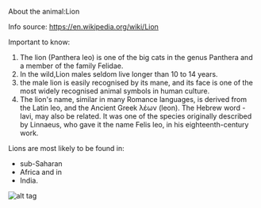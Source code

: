 About the animal:Lion

Info source: https://en.wikipedia.org/wiki/Lion

Important to know:
  1. The lion (Panthera leo) is one of the big cats in the genus Panthera and a member of the family Felidae.
  3. In the wild,Lion males seldom live longer than 10 to 14 years.
  4. the male lion is easily recognised by its mane, and its face is one of
     the most widely recognised animal symbols in human culture.
  4. The lion's name, similar in many Romance languages, is derived from the Latin leo, and the Ancient Greek λέων (leon).
     The Hebrew word - lavi, may also be related.
     It was one of the species originally described by Linnaeus, who gave it
     the name Felis leo, in his eighteenth-century work.
     
 Lions are most likely to be found in:
  * sub-Saharan 
  * Africa and in 
  * India.
  
  ![alt tag](ex1/images/lion.jpg)
